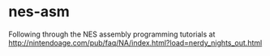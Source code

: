 # nes-asm

Following through the NES assembly programming tutorials at http://nintendoage.com/pub/faq/NA/index.html?load=nerdy_nights_out.html